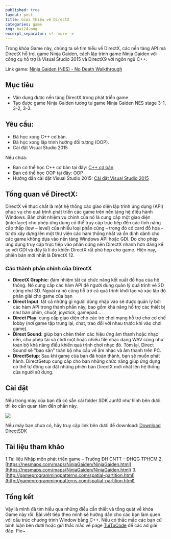 ```yaml
---
published: true
layout: post
title: Giới thiệu về DirectX
categories: game
img: bai24.png
excerpt_separator: <!--more-->
---
```

Trong khóa Game này, chúng ta sẽ tìm hiểu về DirectX, các nền tảng API mà DirectX hỗ trợ, game Ninja Gaiden, cách lập trình game Ninja Gaiden với công cụ hỗ trợ là Visual Studio 2015 và DirectX9 với ngôn ngữ C++.
<!--more-->
Link game: [Ninja Gaiden (NES) - No Death Walkthrough](https://www.youtube.com/watch?v=ueeKMQSS4bw&feature=youtu.be&fbclid=IwAR0reolyKRosEbMsZcp85G4tFYrQSbl6LlS1R7hrMBqf5PyeRelqMRmgN8E)

## Mục tiêu
- Vận dụng được nền tảng DirectX trong phát triển game.
- Tạo được game Ninja Gaiden tương tự game Ninja Gaiden NES stage 3-1, 3-2, 3-3. 

## Yêu cầu:
- Đã học xong C++ cơ bản.
- Đã học xong lập trình hướng đối tượng (OOP).
- Cài đặt Visual Studio 2015

Nếu chưa:
- Bạn có thể học C++ cơ bản tại đây: [C++ cơ bản](https://tuitucode.github.io/cpp/)
- Bạn có thể học OOP tại đây: [OOP](https://tuitucode.github.io/cpp/oop/)
- Hướng dẫn cài đặt Visual Studio 2015: [Cài đặt Visual Studio 2015](https://tuitucode.github.io/cpp/cai-dat-visual-studio-2015/)

## Tổng quan về DirectX:
DirectX về thực chất là một hệ thống các giao diện lập trình ứng dụng (API) phục vụ cho quá trình phát triển các game trên nền tảng hệ điều hành Windows. Bản chất nhiệm vụ chính của nó là cung cấp một giao diện (interface) cho phép ứng dụng có thể truy cập trực tiếp đến các tính năng cấp thấp (low – level) của nhiều loại phần cứng – trong đó có card đồ họa – từ đó xây dựng lên một thư viện các hàm thống nhất và ổn định dành cho các game không dựa vào nền tảng Windows API hoặc GDI. Do cho phép ứng dụng truy cập trực tiếp vào phần cứng nên DirectX nhanh hơn đáng kể so với GDI và đây là lí do khiến DirectX rất phù hợp cho game. Hiện nay, phiên bản mới nhất là DirectX 12.
### Các thành phần chính của DirectX
- **DirectX Graphic**: đảm nhiệm tất cả chức năng kết xuất đồ họa của hệ thống. Nó cung cấp các hàm API để người dùng quản lý quá trình vẽ 2D cũng như 3D. Ngoài ra nó cũng hỗ trợ cả quá trình khởi tạo và xác lập độ phân giải cho game của bạn
- **Direct Input**: tất cả những gì người dùng nhập vào sẽ được quản lý bởi các hàm API trong thành phần này, bao gồm khả năng hỗ trợ các thiết bị như bàn phím, chuột, joystick, gamepad…
- **Direct Play**: cung cấp giao diện cho các trò chơi mạng hỗ trợ cho cơ chế lobby (nơi game tập trung lại, chat, trao đổi với nhau trước khi vào chơi game).
- **Dirext Sound**: giúp bạn chèn thêm các hiệu ứng âm thanh hoặc nhạc nền, cho phép tải và chơi một hoặc nhiều file nhạc dạng WAV cũng như toàn bộ khả năng điều khiển quá trình chơi nhạc đó. Tóm lại, Direct Sound sẽ "bao sân" toàn bộ nhu cầu về âm nhạc và âm thanh trên PC.    
- **DirectSetup**: Sau khi game của bạn đã hoàn thành, bạn sẽ muốn phát hành. DirectSetup cung cấp cho bạn những chức năng giúp ứng dụng có thể tự động cài đặt những phiên bản DirectX mới nhất lên hệ thống của người sử dụng. 

## Cài đặt
Nếu trong máy của bạn đã có sẵn cái folder SDK Jun10 như hình bên dưới thì ko cần quan tâm đến phần này.

![](https://1.bp.blogspot.com/-QI0jeBcQeD4/XSdPCz_tKlI/AAAAAAAAEB0/muKMMjM-1WIgdu_sMLEc3avFDheaoml_ACLcBGAs/s1600/sdk.jpg)

Nếu máy bạn chưa có, hãy truy cập link bên dưới để download:
[Download DirectSDK](https://www.microsoft.com/en-us/download/details.aspx?id=6812)
## Tài liệu tham khảo
1.Tài liệu Nhập môn phát triển game – Trường ĐH CNTT – ĐHQG TPHCM
2.[https://nesmaps.com/maps/NinjaGaiden/NinjaGaiden.html](https://nesmaps.com/maps/NinjaGaiden/NinjaGaiden.html)
3.[http://gameprogrammingpatterns.com/spatial-partition.html](http://gameprogrammingpatterns.com/spatial-partition.html)

## Tổng kết
Vậy là mình đã tìm hiểu qua những điều cần thiết và tổng quát về khóa Game này rồi. Bài viết tiếp theo mình sẽ hướng dẫn cho các bạn làm quen với cấu trúc chương trình Window bằng C++. Nếu có thắc mắc các bạn cứ bình luận bên dưới hoặc gửi thắc mắc về page [TuiTuCode](https://www.facebook.com/shareAboutIT/) để các ad giải đáp. Pie~
